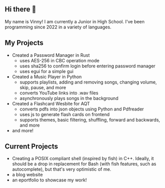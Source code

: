 ## Hi there 👋

My name is Vinny! I am currently a Junior in High School. I've been programming since 2022 in a variety of languages. 

## My Projects
- Created a Password Manager in Rust
    - uses AES-256 in CBC operation mode
    - uses sha256 to confirm login before entering password manager
    - uses egui for a simple gui
- Created a Music Player in Python
    - supports playlists, adding and removing songs, changing volume, skip, pause, and more
    - converts YouTube links into .wav files
    - asynchronously plays songs in the background
- Created a Flashcard Wesbite for AQT
    - converts pdfs into json objects using Python and Pdfreader
    - uses js to generate flash cards on frontend
    - supports themes, basic filtering, shuffling, forward and backwards, and more
- and more! 

## Current Projects
- Creating a POSIX compliant shell (inspired by fish) in C++. Ideally, it should be a drop in replacement for Bash (with fish features, such as autocomplete), but that's very optimistic of me.
- a blog website
- an eportfolio to showcase my work!
